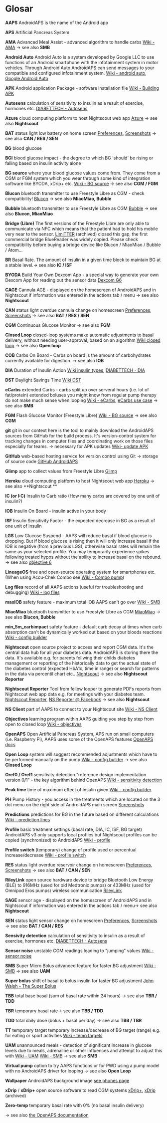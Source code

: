 # Glosar

**AAPS** AndroidAPS is the name of the Android app

**APS** Artificial Pancreas System

**AMA** Advanced Meal Assist - advanced algorithm to handle carbs [Wiki - AMA](../Usage/Open-APS-features.md#advanced-meal-assist-ama) → see also **SMB**

**Android Auto** Android Auto is a system developed by Google LLC to use functions of an Android smartphone with the infotainment system in motor vehicles. Through Android Auto AndroidAPS can send messages to your compatible and configured infotainment system. [Wiki - android auto](../Usage/Android-auto.md), [Google Android Auto](https://www.android.com/intl/en_en/auto/)

**APK** Android application Package - software installation file [Wiki - Building APK](../Installing-AndroidAPS/building-AAPS.md)

**Autosens** calculation of sensitivity to insulin as a result of exercise, hormones etc. [DIABETTECH - Autosens](https://www.diabettech.com/openaps/what-conclusions-can-we-draw-when-investigating-insulin-sensitivity-using-the-autosens-function-within-openaps-an-n1-study/)

**Azure** cloud computing platform to host Nightscout web app [Azure](https://azure.microsoft.com/) → see also **Nightscout**

**BAT** status light low battery on home screen [Preferences](../Configuration/Preferences.md#overview), [Screenshots](../Getting-Started/Screenshots.md) → see also **CAN / RES / SEN**

**BG** blood glucose

**BGI** blood glucose impact - the degree to which BG 'should' be rising or falling based on insulin activity alone

**BG source** where your blood glucose values come from. They come from a CGM or FGM system which you wear through some kind of integration software like BYODA, xDrip+ etc. [Wiki - BG source](../Configuration/Config-Builder.md#bg-source) → see also **CGM / FGM**

**Blucon** bluetooth transmitter to use Freestyle Libre as CGM - check compatibility! [Blucon](https://cgm.ambrosiasys.com/) → see also **MiaoMiao, Bubble**

**Bubble** bluetooth transmitter to use Freestyle Libre as CGM [Bubble](https://www.bubblesmartreader.com/) → see also **Blucon, MiaoMiao**

**Bridge (Libre)** The first versions of the Freestyle Libre are only able to communicate via NFC which means that the patient had to hold his mobile very near to the sensor. [LimiTTER](https://github.com/JoernL/LimiTTer) (archived) closed this gap, the first commercial bridge BlueReader was widely copied. Please check compatibility before buying a bridge device like Blucon / MiaoMiao / Bubble / Atom...

**BR** Basal Rate. The amount of insulin in a given time block to maintain BG at a stable level.→ see also **IC / ISF**

**BYODA** Build Your Own Dexcom App - a special way to generate your own Dexcom App for reading out the sensor data [Dexcom G6](../Hardware/DexcomG6.md#if-using-g6-with-build-your-own-dexcom-app)

**CAGE** Cannula AGE - displayed on the homescreen of AndroidAPS and in Nightscout if information was entered in the actions tab / menu → see also **Nightscout**

**CAN** status light overdue cannula change on homescreen [Preferences](../Configuration/Preferences.md#overview), [Screenshots](../Getting-Started/Screenshots.md) → see also **BAT / RES / SEN**

**CGM** Continuous Glucose Monitor → see also **FGM**

**Closed Loop** closed-loop systems make automatic adjustments to basal delivery, without needing user-approval, based on an algorithm [Wiki closed loop](../Configuration/Config-Builder.md#closed-loop) → see also **Open loop**

**COB** Carbs On Board - Carbs on board is the amount of carbohydrates currently available for digestion. → see also **IOB**

**DIA** Duration of Insulin Action [Wiki insulin types](../Configuration/Config-Builder.md#insulin), [DIABETTECH - DIA](https://www.diabettech.com/insulin/why-we-are-regularly-wrong-in-the-duration-of-insulin-action-dia-times-we-use-and-why-it-matters/)

**DST** Daylight Savings Time [Wiki DST](../Usage/Timezone-traveling.md#time-adjustment-daylight-savings-time-dst)

**eCarbs** extended Carbs - carbs split up over serveral hours (i.e. lot of fat/protein) extended boluses you might know from regular pump therapy do not make much sense when looping [Wiki - eCarbs](../Usage/Extended-Carbs.md#extended-carbs-ecarbs), [eCarbs use case](https://adriansloop.blogspot.com/2018/04/page-margin-0.html) → see also **SMB**

**FGM** Flash Glucose Monitor (Freestyle Libre) [Wiki - BG source](../Configuration/BG-Source.md) → see also **CGM**

**git** git in our context here is the tool to mainly download the AndroidAPS sources from GitHub for the build process. It's version-control system for tracking changes in computer files and coordinating work on those files especially for teams. -> necessary for APK updates [Wiki- update APK](../Installing-AndroidAPS/Update-to-new-version.md)

**GitHub** web-based hosting service for version control using Git -> storage of source code [GitHub AndroidAPS](https://github.com/nightscout/AndroidAPS)

**Glimp** app to collect values from Freestyle Libre [Glimp](https://play.google.com/store/apps/details?id=it.ct.glicemia)

**Heroku** cloud computing platform to host Nightscout web app [Heroku](https://www.heroku.com) → see also **Nightscout **

**IC (or I:C)** Insulin to Carb ratio (How many carbs are covered by one unit of insulin?)

**IOB** Insulin On Board - insulin active in your body

**ISF** Insulin Sensitivity Factor - the expected decrease in BG as a result of one unit of insulin

**LGS** Low Glucose Suspend - AAPS will reduce basal if blood glucose is dropping. But if blood glucose is rising then it will only increase basal if the IOB is negative (from a previous LGS), otherwise basal rates will remain the same as your selected profile. You may temporarily experience spikes following treated hypos without the ability to increase basal on the rebound. → see also [objective 6](../Usage/completing-the-objectives.md#objective-6-starting-to-close-the-loop-with-low-glucose-suspend)

**LineageOS** free and open-source operating system for smartphones etc. (When using Accu-Chek Combo see [Wiki - Combo pump](../Configuration/Accu-Chek-Combo-Pump.md#accu-chek-combo-pump))

**Log files** record of all AAPS actions (useful for troubleshooting and debugging) [Wiki - log files](../Usage/Accessing-logfiles.md#accessing-logfiles)

**maxIOB** safety feature - maximum total IOB AAPS can't go over [Wiki - SMB](../Installing-AndroidAPS/Releasenotes.md#settings-to-adjust-when-switching-from-ama-to-smb)

**MiaoMiao** bluetooth transmitter to use Freestyle Libre as CGM [MiaoMiao](https://www.miaomiao.cool/) → see also **Blucon, Bubble**

**min_5m_carbimpact** safety feature - default carb decay at times when carb absorption can't be dynamically worked out based on your bloods reactions [Wiki - config builder](../Configuration/Config-Builder.md#absorption-settings)

**Nightscout** open source project to access and report CGM data. It's the central data hub for all your diabetes data. AndroidAPS is storing there the data. It's available e.g. for parents follwing their childs diabetes management or reporting of the historically data to get the actual state of the diabetes control (expected HbA1c, time in range) or search for patterns in the data via percentil chart etc.. [Nightscout](https://nightscout.github.io/) → see also **Nightscout Reporter**

**Nightscout Reporter** Tool from fellow looper to generate PDFs reports from Nightscout web app data e.g. for meetings with your diabetes team. [Nightscout Reporter](https://nightscout-reporter.zreptil.de), [NS Reporter @ Facebook](https://www.facebook.com/nightrep/) → see also **Nightscout**

**NS Client** part of AAPS to connect to your Nightscout site [Wiki - NS Client](../Usage/Troubleshooting-NSClient.md#troubleshooting-nsclient)

**Objectives** learning program within AAPS guiding you step by step from open to closed loop [Wiki - objectives](../Usage/completing-the-objectives.md)

**OpenAPS** Open Artificial Pancreas System, APS run on small computers (i.e. Raspberry Pi), AAPS uses some of the OpenAPS features [OpenAPS docs](https://openaps.readthedocs.io)

**Open Loop** system will suggest recommended adjustments which have to be performed manually on the pump [Wiki - config builder](../Configuration/Config-Builder.md#loop) → see also **Closed Loop**

**Oref0 / Oref1** sensitivity detection "reference design implementation version 0/1" - the key algorithm behind OpenAPS [Wiki - sensitivity detection](../Configuration/Sensitivity-detection-and-COB.md#sensitivity-detection)

**Peak time** time of maximum effect of insulin given [Wiki - config builder](../Configuration/Config-Builder.md#insulin)

**PH** Pump History - you access in the treatments which are located on the 3 dot menu on the right side of AndroidAPS main screen [Screenshots](../Getting-Started/Screenshots.md#treatment)

**Predictions** predictions for BG in the future based on different calculations [Wiki - prediction lines](../Getting-Started/Screenshots.md#prediction-lines)

**Profile** basic treatment settings (basal rate, DIA, IC, ISF, BG target) AndroidAPS v3 only supports local profiles but Nightscout profiles can be copied (synchronized) to AndroidAPS [Wiki - profile](../Configuration/Config-Builder.md#profile)

**Profile switch** (temporary) change of profile used or percentual increase/decrease [Wiki - profile switch](../Usage/Profiles.md)

**RES** status light overdue reservoir change on homescreen [Preferences](../Configuration/Preferences.md#overview), [Screenshots](../Getting-Started/Screenshots.md) → see also **BAT / CAN / SEN**

**RileyLink** open source hardware device to bridge Bluetooth Low Energy (BLE) to 916MHz (used for old Medtronic pumps) or 433MHz (used for Omnipod Eros pumps) wireless communication [RileyLink](https://getrileylink.org/)

**SAGE** sensor age - displayed on the homescreen of AndroidAPS and in Nightscout if information was entered in the actions tab / menu→ see also **Nightscout**

**SEN** status light sensor change on homescreen [Preferences](../Configuration/Preferences.md#overview), [Screenshots](../Getting-Started/Screenshots.md) → see also **BAT / CAN / RES**

**Sensivity detection** calculation of sensitivity to insulin as a result of exercise, hormones etc. [DIABETTECH - Autosens](https://www.diabettech.com/openaps/what-conclusions-can-we-draw-when-investigating-insulin-sensitivity-using-the-autosens-function-within-openaps-an-n1-study/)

**Sensor noise** unstable CGM readings leading to "jumping" values [Wiki - sensor noise](../Usage/Smoothing-Blood-Glucose-Data.md)

**SMB** Super Micro Bolus advanced feature for faster BG adjustment [Wiki - SMB](../Usage/Open-APS-features.md#super-micro-bolus-smb) → see also **UAM**

**Super bolus** shift of basal to bolus insulin for faster BG adjustment [John Walsh - The Super Bolus](https://www.diabetesnet.com/diabetes-technology/blue-skying/super-bolus)

**TBB** total base basal (sum of basal rate within 24 hours) → see also **TBR / TDD**

**TBR** temporary basal rate→ see also **TBB / TDD**

**TDD** total daily dose (bolus + basal per day) → see also **TBB / TBR**

**TT** temporary target temporary increase/decrease of BG target (range) e.g. for eating or sport activities [Wiki - temp targets](../Usage/temptarget.md#temp-targets)

**UAM** unannounced meals - detection of significant increase in glucose levels due to meals, adrenaline or other influences and attempt to adjust this with [Wiki - UAM](../Usage/Open-APS-features.md#enable-uam) [Wiki - SMB](../Usage/Open-APS-features.md#super-micro-bolus-smb) → see also **SMB**

**Virtual pump** option to try AAPS functions or for PWD using a pump model with no AndroidAPS driver for looping → see also **Open Loop**

**Wallpaper** AndroidAPS background image [see phones page](../Getting-Started/Phones.md#phone-background)

**xDrip** / **xDrip+** open source software to read CGM systems [xDrip+](https://jamorham.github.io/#xdrip-plus), [xDrip](https://stephenblackwasalreadytaken.github.io/xDrip/) (archived)

**Zero-temp** temporary basal rate with 0% (no basal insulin delivery)

→ see also [the OpenAPS documentation](https://openaps.readthedocs.io/en/latest/docs/Resources/glossary.html)